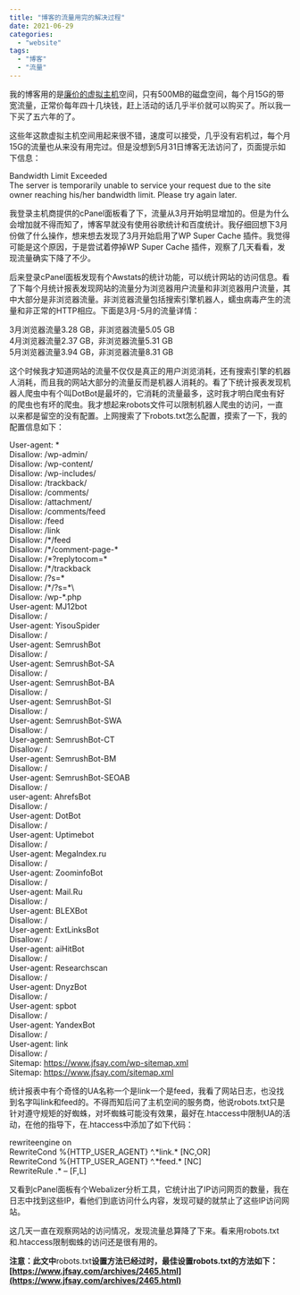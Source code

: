 ```yaml
---
title: "博客的流量用完的解决过程"
date: 2021-06-29
categories: 
  - "website"
tags: 
  - "博客"
  - "流量"
---
```


我的博客用的是[廉价的虚拟主机](https://my.laoxuehost.com/aff.php?aff=769)空间，只有500MB的磁盘空间，每个月15G的带宽流量，正常价每年四十几块钱，赶上活动的话几乎半价就可以购买了。所以我一下买了五六年的了。

这些年这款虚拟主机空间用起来很不错，速度可以接受，几乎没有宕机过，每个月15G的流量也从来没有用完过。但是没想到5月31日博客无法访问了，页面提示如下信息：

Bandwidth Limit Exceeded  
The server is temporarily unable to service your request due to the site owner reaching his/her bandwidth limit. Please try again later.

我登录主机商提供的cPanel面板看了下，流量从3月开始明显增加的。但是为什么会增加就不得而知了，博客早就没有使用谷歌统计和百度统计。我仔细回想下3月份做了什么操作，想来想去发现了3月开始启用了WP Super Cache 插件。我觉得可能是这个原因，于是尝试着停掉WP Super Cache 插件，观察了几天看看，发现流量确实下降了不少。

后来登录cPanel面板发现有个Awstats的统计功能，可以统计网站的访问信息。看了下每个月统计报表发现网站的流量分为浏览器用户流量和非浏览器用户流量，其中大部分是非浏览器流量。非浏览器流量包括搜索引擎机器人，蠕虫病毒产生的流量和非正常的HTTP相应。下面是3月-5月的流量详情：

3月浏览器流量3.28 GB，非浏览器流量5.05 GB  
4月浏览器流量2.37 GB，非浏览器流量5.31 GB  
5月浏览器流量3.94 GB，非浏览器流量8.31 GB

这个时候我才知道网站的流量不仅仅是真正的用户浏览消耗，还有搜索引擎的机器人消耗，而且我的网站大部分的流量反而是机器人消耗的。看了下统计报表发现机器人爬虫中有个叫DotBot是最坏的，它消耗的流量最多，这时我才明白爬虫有好的爬虫也有坏的爬虫。我才想起来robots文件可以限制机器人爬虫的访问，一直以来都是留空的没有配置。上网搜索了下robots.txt怎么配置，摸索了一下，我的配置信息如下：

User-agent: \*  
Disallow: /wp-admin/  
Disallow: /wp-content/  
Disallow: /wp-includes/  
Disallow: /trackback/  
Disallow: /comments/  
Disallow: /attachment/  
Disallow: /comments/feed  
Disallow: /feed  
Disallow: /link  
Disallow: /\*/feed  
Disallow: /\*/comment-page-\*  
Disallow: /\*?replytocom=\*  
Disallow: /\*/trackback  
Disallow: /?s=\*  
Disallow: /\*/?s=\*\\  
Disallow: /wp-\*.php  
User-agent: MJ12bot  
Disallow: /  
User-agent: YisouSpider  
Disallow: /  
User-agent: SemrushBot  
Disallow: /  
User-agent: SemrushBot-SA  
Disallow: /  
User-agent: SemrushBot-BA  
Disallow: /  
User-agent: SemrushBot-SI  
Disallow: /  
User-agent: SemrushBot-SWA  
Disallow: /  
User-agent: SemrushBot-CT  
Disallow: /  
User-agent: SemrushBot-BM  
Disallow: /  
User-agent: SemrushBot-SEOAB  
Disallow: /  
user-agent: AhrefsBot  
Disallow: /  
User-agent: DotBot  
Disallow: /  
User-agent: Uptimebot  
Disallow: /  
User-agent: MegaIndex.ru  
Disallow: /  
User-agent: ZoominfoBot  
Disallow: /  
User-agent: Mail.Ru  
Disallow: /  
User-agent: BLEXBot  
Disallow: /  
User-agent: ExtLinksBot  
Disallow: /  
User-agent: aiHitBot  
Disallow: /  
User-agent: Researchscan  
Disallow: /  
User-agent: DnyzBot  
Disallow: /  
User-agent: spbot  
Disallow: /  
User-agent: YandexBot  
Disallow: /  
User-agent: link  
Disallow: /  
Sitemap: https://www.jfsay.com/wp-sitemap.xml  
Sitemap: https://www.jfsay.com/sitemap.xml

统计报表中有个奇怪的UA名称一个是link一个是feed，我看了网站日志，也没找到名字叫link和feed的。不得而知后问了主机空间的服务商，他说robots.txt只是针对遵守规矩的好蜘蛛，对坏蜘蛛可能没有效果，最好在.htaccess中限制UA的活动，在他的指导下，在.htaccess中添加了如下代码：

rewriteengine on  
RewriteCond %{HTTP\_USER\_AGENT} ^.\*link.\* \[NC,OR\]  
RewriteCond %{HTTP\_USER\_AGENT} ^.\*feed.\* \[NC\]  
RewriteRule .\* – \[F,L\]

又看到cPanel面板有个Webalizer分析工具，它统计出了IP访问网页的数量，我在日志中找到这些IP，看他们到底访问什么内容，发现可疑的就禁止了这些IP访问网站。

这几天一直在观察网站的访问情况，发现流量总算降了下来。看来用robots.txt和.htaccess限制蜘蛛的访问还是很有用的。

**注意：此文中**robots.txt**设置方法已经过时，最佳设置robots.txt的方法如下：[https://www.jfsay.com/archives/2465.html](https://www.jfsay.com/archives/2465.html)**
